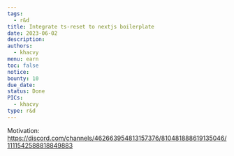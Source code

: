 ```yaml
---
tags:
  - r&d
title: Integrate ts-reset to nextjs boilerplate
date: 2023-06-02
description:
authors:
  - khacvy
menu: earn
toc: false
notice:
bounty: 10
due_date:
status: Done
PICs:
  - khacvy
type: r&d
---
```


Motivation: https://discord.com/channels/462663954813157376/810481888619135046/1111542588818849883
